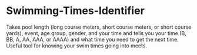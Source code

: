 # Swimming-Times-Identifier
Takes pool length (long course meters, short course meters, or short course yards), event, age group, gender, and your time and tells you your time (B, BB, A, AA, AAA, or AAAA) and what time you need to get the next time. Useful tool for knowing your swim times going into meets.
